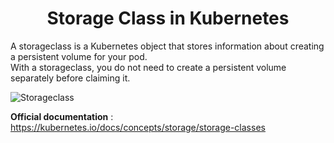 <div align="center">
  <h1> Storage Class in Kubernetes </h1>
</div>

A storageclass is a Kubernetes object that stores information about creating a persistent volume for your pod. <br>
With a storageclass, you do not need to create a persistent volume separately before claiming it.

![Storageclass](https://github.com/Vrukshali-26/DevOps/blob/main/images/Storageclass.png)


**Official documentation** : https://kubernetes.io/docs/concepts/storage/storage-classes
